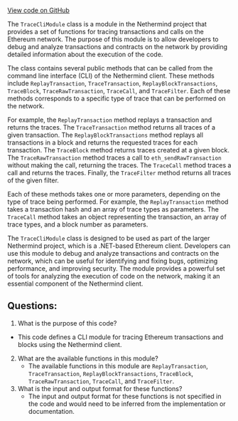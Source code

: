 [View code on GitHub](https://github.com/nethermindeth/nethermind/Nethermind.Cli/Modules/TraceCliModule.cs)

The `TraceCliModule` class is a module in the Nethermind project that provides a set of functions for tracing transactions and calls on the Ethereum network. The purpose of this module is to allow developers to debug and analyze transactions and contracts on the network by providing detailed information about the execution of the code.

The class contains several public methods that can be called from the command line interface (CLI) of the Nethermind client. These methods include `ReplayTransaction`, `TraceTransaction`, `ReplayBlockTransactions`, `TraceBlock`, `TraceRawTransaction`, `TraceCall`, and `TraceFilter`. Each of these methods corresponds to a specific type of trace that can be performed on the network.

For example, the `ReplayTransaction` method replays a transaction and returns the traces. The `TraceTransaction` method returns all traces of a given transaction. The `ReplayBlockTransactions` method replays all transactions in a block and returns the requested traces for each transaction. The `TraceBlock` method returns traces created at a given block. The `TraceRawTransaction` method traces a call to `eth_sendRawTransaction` without making the call, returning the traces. The `TraceCall` method traces a call and returns the traces. Finally, the `TraceFilter` method returns all traces of the given filter.

Each of these methods takes one or more parameters, depending on the type of trace being performed. For example, the `ReplayTransaction` method takes a transaction hash and an array of trace types as parameters. The `TraceCall` method takes an object representing the transaction, an array of trace types, and a block number as parameters.

The `TraceCliModule` class is designed to be used as part of the larger Nethermind project, which is a .NET-based Ethereum client. Developers can use this module to debug and analyze transactions and contracts on the network, which can be useful for identifying and fixing bugs, optimizing performance, and improving security. The module provides a powerful set of tools for analyzing the execution of code on the network, making it an essential component of the Nethermind client.
## Questions: 
 1. What is the purpose of this code?
   - This code defines a CLI module for tracing Ethereum transactions and blocks using the Nethermind client.
2. What are the available functions in this module?
   - The available functions in this module are `ReplayTransaction`, `TraceTransaction`, `ReplayBlockTransactions`, `TraceBlock`, `TraceRawTransaction`, `TraceCall`, and `TraceFilter`.
3. What is the input and output format for these functions?
   - The input and output format for these functions is not specified in the code and would need to be inferred from the implementation or documentation.